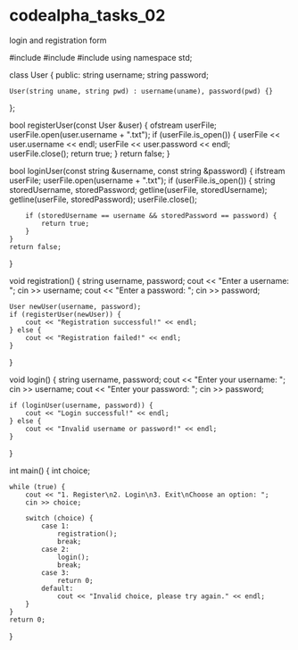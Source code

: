 # codealpha_tasks_02
login and registration form



#include <iostream>
#include <fstream>
#include <string>
using namespace std;

class User {
public:
    string username;
    string password;

    User(string uname, string pwd) : username(uname), password(pwd) {}
};

bool registerUser(const User &user) {
    ofstream userFile;
    userFile.open(user.username + ".txt");
    if (userFile.is_open()) {
        userFile << user.username << endl;
        userFile << user.password << endl;
        userFile.close();
        return true;
    }
    return false;
}

bool loginUser(const string &username, const string &password) {
    ifstream userFile;
    userFile.open(username + ".txt");
    if (userFile.is_open()) {
        string storedUsername, storedPassword;
        getline(userFile, storedUsername);
        getline(userFile, storedPassword);
        userFile.close();

        if (storedUsername == username && storedPassword == password) {
            return true;
        }
    }
    return false;
}

void registration() {
    string username, password;
    cout << "Enter a username: ";
    cin >> username;
    cout << "Enter a password: ";
    cin >> password;

    User newUser(username, password);
    if (registerUser(newUser)) {
        cout << "Registration successful!" << endl;
    } else {
        cout << "Registration failed!" << endl;
    }
}

void login() {
    string username, password;
    cout << "Enter your username: ";
    cin >> username;
    cout << "Enter your password: ";
    cin >> password;

    if (loginUser(username, password)) {
        cout << "Login successful!" << endl;
    } else {
        cout << "Invalid username or password!" << endl;
    }
}

int main() {
    int choice;

    while (true) {
        cout << "1. Register\n2. Login\n3. Exit\nChoose an option: ";
        cin >> choice;

        switch (choice) {
            case 1:
                registration();
                break;
            case 2:
                login();
                break;
            case 3:
                return 0;
            default:
                cout << "Invalid choice, please try again." << endl;
        }
    }
    return 0;
}

